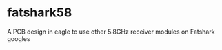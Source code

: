 fatshark58
==========

A PCB design in eagle to use other 5.8GHz receiver modules on Fatshark googles

